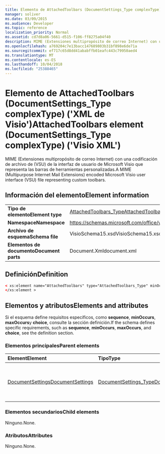 ```yaml
---
title: Elemento de AttachedToolbars (DocumentSettings_Type complexType) ('XML de Visio')
manager: soliver
ms.date: 03/09/2015
ms.audience: Developer
ms.topic: reference
localization_priority: Normal
ms.assetid: cd7d8a06-5661-d515-f106-ff8275a04f40
description: MIME (Extensiones multipropósito de correo Internet) con una codificación de archivo de (VSU) de la interfaz de usuario de Microsoft Visio que representa las barras de herramientas personalizadas.
ms.openlocfilehash: a769204c7e13bacc147689803b31bf898e6de71a
ms.sourcegitcommit: ef717c65d8dd41ababffb01eafc443c79950aed4
ms.translationtype: MT
ms.contentlocale: es-ES
ms.lasthandoff: 10/04/2018
ms.locfileid: "25388465"
---
```

# <a name="attachedtoolbars-element-documentsettingstype-complextype-visio-xml"></a><span data-ttu-id="b472b-103">Elemento de AttachedToolbars (DocumentSettings_Type complexType) ('XML de Visio')</span><span class="sxs-lookup"><span data-stu-id="b472b-103">AttachedToolbars element (DocumentSettings_Type complexType) ('Visio XML')</span></span>

<span data-ttu-id="b472b-104">MIME (Extensiones multipropósito de correo Internet) con una codificación de archivo de (VSU) de la interfaz de usuario de Microsoft Visio que representa las barras de herramientas personalizadas.</span><span class="sxs-lookup"><span data-stu-id="b472b-104">A MIME (Multipurpose Internet Mail Extensions) encoded Microsoft Visio user interface (VSU) file representing custom toolbars.</span></span>
  
## <a name="element-information"></a><span data-ttu-id="b472b-105">Información del elemento</span><span class="sxs-lookup"><span data-stu-id="b472b-105">Element information</span></span>

|||
|:-----|:-----|
|<span data-ttu-id="b472b-106">**Tipo de elemento**</span><span class="sxs-lookup"><span data-stu-id="b472b-106">**Element type**</span></span> <br/> |[<span data-ttu-id="b472b-107">AttachedToolbars_Type</span><span class="sxs-lookup"><span data-stu-id="b472b-107">AttachedToolbars_Type</span></span>](attachedtoolbars_type-complextypevisio-xml.md) <br/> |
|<span data-ttu-id="b472b-108">**Namespace**</span><span class="sxs-lookup"><span data-stu-id="b472b-108">**Namespace**</span></span> <br/> |https://schemas.microsoft.com/office/visio/2012/main  <br/> |
|<span data-ttu-id="b472b-109">**Archivo de esquema**</span><span class="sxs-lookup"><span data-stu-id="b472b-109">**Schema file**</span></span> <br/> |<span data-ttu-id="b472b-110">VisioSchema15.xsd</span><span class="sxs-lookup"><span data-stu-id="b472b-110">VisioSchema15.xsd</span></span>  <br/> |
|<span data-ttu-id="b472b-111">**Elementos de documento**</span><span class="sxs-lookup"><span data-stu-id="b472b-111">**Document parts**</span></span> <br/> |<span data-ttu-id="b472b-112">Document.Xml</span><span class="sxs-lookup"><span data-stu-id="b472b-112">document.xml</span></span>  <br/> |
   
## <a name="definition"></a><span data-ttu-id="b472b-113">Definición</span><span class="sxs-lookup"><span data-stu-id="b472b-113">Definition</span></span>

```XML
< xs:element name="AttachedToolbars" type="AttachedToolbars_Type" minOccurs="0" maxOccurs="1" >
</xs:element >
```

## <a name="elements-and-attributes"></a><span data-ttu-id="b472b-114">Elementos y atributos</span><span class="sxs-lookup"><span data-stu-id="b472b-114">Elements and attributes</span></span>

<span data-ttu-id="b472b-115">Si el esquema define requisitos específicos, como **sequence**, **minOccurs**, **maxOccurs**y **choice**, consulte la sección definición.</span><span class="sxs-lookup"><span data-stu-id="b472b-115">If the schema defines specific requirements, such as **sequence**, **minOccurs**, **maxOccurs**, and **choice**, see the definition section.</span></span> 
  
### <a name="parent-elements"></a><span data-ttu-id="b472b-116">Elementos principales</span><span class="sxs-lookup"><span data-stu-id="b472b-116">Parent elements</span></span>

|<span data-ttu-id="b472b-117">**Element**</span><span class="sxs-lookup"><span data-stu-id="b472b-117">**Element**</span></span>|<span data-ttu-id="b472b-118">**Tipo**</span><span class="sxs-lookup"><span data-stu-id="b472b-118">**Type**</span></span>|<span data-ttu-id="b472b-119">**Descripción**</span><span class="sxs-lookup"><span data-stu-id="b472b-119">**Description**</span></span>|
|:-----|:-----|:-----|
|[<span data-ttu-id="b472b-120">DocumentSettings</span><span class="sxs-lookup"><span data-stu-id="b472b-120">DocumentSettings</span></span>](documentsettings-element-visiodocument_type-complextypevisio-xml.md) <br/> |[<span data-ttu-id="b472b-121">DocumentSettings_Type</span><span class="sxs-lookup"><span data-stu-id="b472b-121">DocumentSettings_Type</span></span>](documentsettings_type-complextypevisio-xml.md) <br/> |<span data-ttu-id="b472b-122">Contiene elementos que especifican la configuración de documentos.</span><span class="sxs-lookup"><span data-stu-id="b472b-122">Contains elements that specify document settings.</span></span>  <br/> |
   
### <a name="child-elements"></a><span data-ttu-id="b472b-123">Elementos secundarios</span><span class="sxs-lookup"><span data-stu-id="b472b-123">Child elements</span></span>

<span data-ttu-id="b472b-124">Ninguno.</span><span class="sxs-lookup"><span data-stu-id="b472b-124">None.</span></span>
  
### <a name="attributes"></a><span data-ttu-id="b472b-125">Atributos</span><span class="sxs-lookup"><span data-stu-id="b472b-125">Attributes</span></span>

<span data-ttu-id="b472b-126">Ninguno.</span><span class="sxs-lookup"><span data-stu-id="b472b-126">None.</span></span>
  


